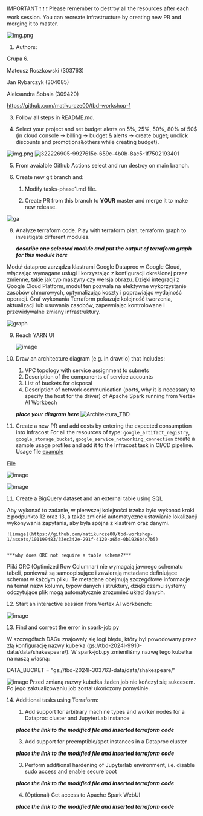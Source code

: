 IMPORTANT ❗ ❗ ❗ Please remember to destroy all the resources after each work session. You can recreate infrastructure by creating new PR and merging it to master.
  
![img.png](doc/figures/destroy.png)

1. Authors:

Grupa 6.

Mateusz Roszkowski (303763)

Jan Rybarczyk (304085)

Aleksandra Sobala (309420)

   https://github.com/matikurcze00/tbd-workshop-1

3. Follow all steps in README.md.


4. Select your project and set budget alerts on 5%, 25%, 50%, 80% of 50$ (in cloud console -> billing -> budget & alerts -> create buget; unclick discounts and promotions&others while creating budget).


  ![img.png](doc/figures/discounts.png)
  ![322226905-9927615e-659c-4b0b-8ac5-1f7502193401](https://github.com/matikurcze00/tbd-workshop-1/assets/88709044/aef3d489-37fd-48d3-86a1-9e04e0e378ac)


5. From avaialble Github Actions select and run destroy on main branch.
   
7. Create new git branch and:
    1. Modify tasks-phase1.md file.
    
    2. Create PR from this branch to **YOUR** master and merge it to make new release. 

![ga](https://github.com/matikurcze00/tbd-workshop-1/assets/88709044/98a7fbc3-c742-4803-b621-0b87eeba2a3e)

8. Analyze terraform code. Play with terraform plan, terraform graph to investigate different modules.

    ***describe one selected module and put the output of terraform graph for this module here***

Moduł dataproc zarządza klastrami Google Dataproc w Google Cloud, włączając wymagane usługi i korzystając z konfiguracji określonej przez zmienne, takie jak typ maszyny czy wersja obrazu. Dzięki integracji z Google Cloud Platform, moduł ten pozwala na efektywne wykorzystanie zasobów chmurowych, optymalizując koszty i poprawiając wydajność operacji. Graf wykonania Terraform pokazuje kolejność tworzenia, aktualizacji lub usuwania zasobów, zapewniając kontrolowane i przewidywalne zmiany infrastruktury.

![graph](https://github.com/matikurcze00/tbd-workshop-1/assets/88709044/550faccb-c54b-4d6a-aa95-152aad48e358)


   
9. Reach YARN UI
   
   ![image](https://github.com/matikurcze00/tbd-workshop-1/assets/101199483/d6d45580-7cd7-4fce-8060-20962cca782e)

   
10. Draw an architecture diagram (e.g. in draw.io) that includes:
    1. VPC topology with service assignment to subnets
    2. Description of the components of service accounts
    3. List of buckets for disposal
    4. Description of network communication (ports, why it is necessary to specify the host for the driver) of Apache Spark running from Vertex AI Workbech
  
    ***place your diagram here***
![Architektura_TBD](https://github.com/matikurcze00/tbd-workshop-1/assets/88709044/0d5cf1ea-4a9d-43e5-96d3-6197f74f8de6)


11. Create a new PR and add costs by entering the expected consumption into Infracost
For all the resources of type: `google_artifact_registry`, `google_storage_bucket`, `google_service_networking_connection`
create a sample usage profiles and add it to the Infracost task in CI/CD pipeline. Usage file [example](https://github.com/infracost/infracost/blob/master/infracost-usage-example.yml) 

   [File](https://github.com/matikurcze00/tbd-workshop-1/blob/dev/task-1/infracost-usage.yml)

  ![image](https://github.com/matikurcze00/tbd-workshop-1/assets/80173470/d8a8bedc-ea96-4386-8d75-93ee64686365)

  ![image](https://github.com/matikurcze00/tbd-workshop-1/assets/101199483/a5c41fc3-19e2-476a-bff0-3558f4650586)



11. Create a BigQuery dataset and an external table using SQL

Aby wykonać to zadanie, w pierwszej kolejności trzeba było wykonać kroki z podpunkto 12 oraz 13, a także zmienić automatyczne ustawianie lokalizacji wykonywania zapytania, aby była spójna z klastrem oraz danymi.
    
    ![image](https://github.com/matikurcze00/tbd-workshop-1/assets/101199483/33ec342e-291f-4120-a65a-0b1926b4c7b5)

   
    ***why does ORC not require a table schema?***
Pliki ORC (Optimized Row Columnar) nie wymagają jawnego schematu tabeli, ponieważ są samoopisujące i zawierają metadane definiujące schemat w każdym pliku. Te metadane obejmują szczegółowe informacje na temat nazw kolumn, typów danych i struktury, dzięki czemu systemy odczytujące plik mogą automatycznie zrozumieć układ danych. 
  
12. Start an interactive session from Vertex AI workbench:

   ![image](https://github.com/matikurcze00/tbd-workshop-1/assets/101199483/1d89e4ed-2e54-48f4-a222-55579157af00)

   
13. Find and correct the error in spark-job.py

W szczegółach DAGu znajowały się logi błędu, który był powodowany przez złą konfigurację nazwy kubełka (gs://tbd-2024l-9910-data/data/shakespeare/). 
W spark-job.py zmieniliśmy nazwę tego kubełka na naszą własną:

DATA_BUCKET = "gs://tbd-2024l-303763-data/data/shakespeare/"

![image](https://github.com/matikurcze00/tbd-workshop-1/assets/101199483/c0b5304d-9b7a-4c60-a703-0ee4449c8f08)
Przed zmianą nazwy kubełka żaden job nie kończył się sukcesem. Po jego zaktualizowaniu job został ukończony pomyślnie.

14. Additional tasks using Terraform:

    1. Add support for arbitrary machine types and worker nodes for a Dataproc cluster and JupyterLab instance

    ***place the link to the modified file and inserted terraform code***
    
    3. Add support for preemptible/spot instances in a Dataproc cluster

    ***place the link to the modified file and inserted terraform code***
    
    3. Perform additional hardening of Jupyterlab environment, i.e. disable sudo access and enable secure boot
    
    ***place the link to the modified file and inserted terraform code***

    4. (Optional) Get access to Apache Spark WebUI

    ***place the link to the modified file and inserted terraform code***
